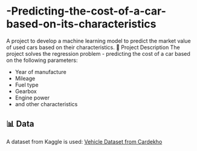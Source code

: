 # -Predicting-the-cost-of-a-car-based-on-its-characteristics

A project to develop a machine learning model to predict the market value of used cars based on their characteristics.
📝 Project Description
The project solves the regression problem - predicting the cost of a car based on the following parameters:
- Year of manufacture
- Mileage
- Fuel type
- Gearbox
- Engine power
- and other characteristics

## 📊 Data
A dataset from Kaggle is used: [Vehicle Dataset from Cardekho](https://www.kaggle.com/datasets/nehalbirla/vehicle-dataset-from-cardekho)
